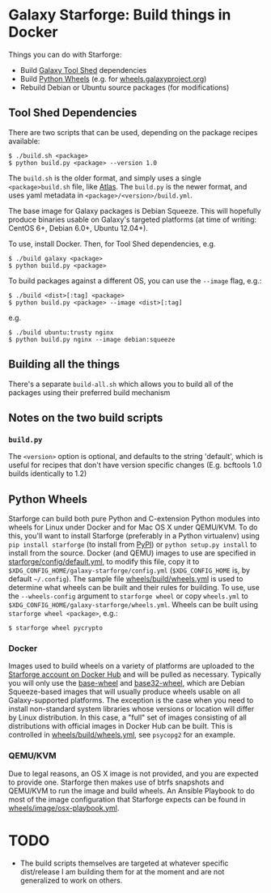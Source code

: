 # Galaxy Starforge: Build things in Docker

Things you can do with Starforge:

- Build [Galaxy Tool Shed](https://toolshed.g2.bx.psu.edu) dependencies
- Build [Python Wheels](http://pythonwheels.com/) (e.g. for [wheels.galaxyproject.org](https://wheels.galaxyproject.org/))
- Rebuild Debian or Ubuntu source packages (for modifications)

## Tool Shed Dependencies

There are two scripts that can be used, depending on the package recipes available:

```console
$ ./build.sh <package>
$ python build.py <package> --version 1.0
```

The `build.sh` is the older format, and simply uses a single
`<package>build.sh` file, like [Atlas](Atlas/). The `build.py` is the newer
format, and uses yaml metadata in `<package>/<version>/build.yml`.

The base image for Galaxy packages is Debian Squeeze. This will hopefully
produce binaries usable on Galaxy's targeted platforms (at time of writing:
CentOS 6+, Debian 6.0+, Ubuntu 12.04+).

To use, install Docker. Then, for Tool Shed dependencies, e.g.

```console
$ ./build galaxy <package>
$ python build.py <package>
```

To build packages against a different OS, you can use the `--image` flag, e.g.:

```console
$ ./build <dist>[:tag] <package>
$ python build.py <package> --image <dist>[:tag]
```

e.g.

```console
$ ./build ubuntu:trusty nginx
$ python build.py nginx --image debian:squeeze
```

## Building all the things

There's a separate `build-all.sh` which allows you to build all of the packages using their preferred build mechanism

## Notes on the two build scripts

### `build.py`

The `<version>` option is optional, and defaults to the string 'default', which
is useful for recipes that don't have version specific changes (E.g. bcftools 1.0 builds
identically to 1.2)

## Python Wheels

Starforge can build both pure Python and C-extension Python modules into wheels for Linux under Docker and for Mac OS X under QEMU/KVM. To do this, you'll want to install Starforge (preferably in a Python virtualenv) using `pip install starforge` (to install from [PyPI](https://pypi.python.org/)) or `python setup.py install` to install from the source. Docker (and QEMU) images to use are specified in [starforge/config/default.yml](https://github.com/galaxyproject/starforge/blob/master/wheels/build/wheels.yml), to modify this file, copy it to `$XDG_CONFIG_HOME/galaxy-starforge/config.yml` (`$XDG_CONFIG_HOME` is, by default `~/.config`). The sample file [wheels/build/wheels.yml](https://github.com/galaxyproject/starforge/blob/master/wheels/build/wheels.yml) is used to determine what wheels can be built and their rules for building. To use, use the `--wheels-config` argument to `starforge wheel` or copy `wheels.yml` to `$XDG_CONFIG_HOME/galaxy-starforge/wheels.yml`. Wheels can be built using `starforge wheel <package>`, e.g.:

```console
$ starforge wheel pycrypto
```

### Docker

Images used to build wheels on a variety of platforms are uploaded to the [Starforge account on Docker Hub](https://hub.docker.com/r/starforge/) and will be pulled as necessary. Typically you will only use the [base-wheel](https://hub.docker.com/r/starforge/base-wheel/) and [base32-wheel](https://hub.docker.com/r/starforge/base32-wheel/), which are Debian Squeeze-based images that will usually produce wheels usable on all Galaxy-supported platforms. The exception is the case when you need to install non-standard system libraries whose versions or location will differ by Linux distribution. In this case, a "full" set of images consisting of all distributions with official images in Docker Hub can be built. This is controlled in [wheels/build/wheels.yml](https://github.com/galaxyproject/starforge/blob/master/wheels/build/wheels.yml), see `psycopg2` for an example.

### QEMU/KVM

Due to legal reasons, an OS X image is not provided, and you are expected to provide one. Starforge then makes use of btrfs snapshots and QEMU/KVM to run the image and build wheels. An Ansible Playbook to do most of the image configuration that Starforge expects can be found in [wheels/image/osx-playbook.yml](https://github.com/galaxyproject/starforge/blob/master/wheels/image/osx-playbook.yml).

# TODO

- The build scripts themselves are targeted at whatever specific dist/release I
  am building them for at the moment and are not generalized to work on others.
